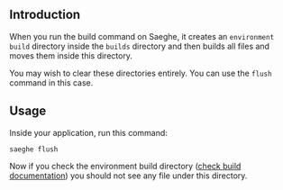 ## Introduction

When you run the build command on Saeghe, 
it creates an `environment build` directory inside the `builds` directory and then builds all files and moves them inside this directory.

You may wish to clear these directories entirely. You can use the `flush` command in this case.

## Usage

Inside your application, run this command:

```shell
saeghe flush
```

Now if you check the environment build directory ([check build documentation](https://saeghe.com/documentations/build-command)) 
you should not see any file under this directory.
